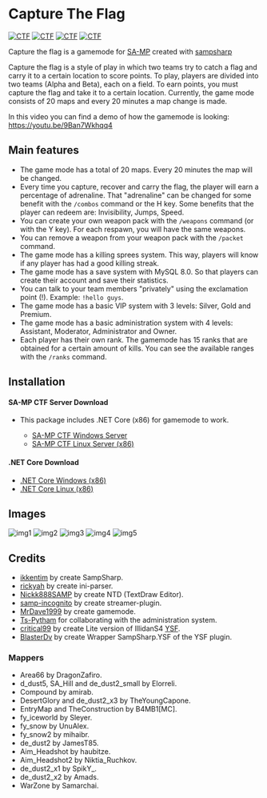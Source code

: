 # Capture The Flag
[![CTF](https://img.shields.io/badge/Capture%20The%20Flag-SA:MP-red)](https://github.com/MrDave1999/Capture-the-flag)
[![CTF](https://img.shields.io/badge/.NET%20Core-SampSharp.net-blue)](https://github.com/MrDave1999/Capture-the-flag)
[![CTF](https://img.shields.io/badge/GameMode-CSharp-yellow)](https://github.com/MrDave1999/Capture-the-flag)
[![CTF](https://img.shields.io/badge/Release-v6.1.5-green)](https://github.com/MrDave1999/Capture-the-flag)

Capture the flag is a gamemode for [SA-MP](https://www.sa-mp.com/) created with [sampsharp](https://github.com/ikkentim/SampSharp)

Capture the flag is a style of play in which two teams try to catch a flag and carry it to a certain location to score points.
To play, players are divided into two teams (Alpha and Beta), each on a field. To earn points, you must capture the flag and take it to a certain location.
Currently, the game mode consists of 20 maps and every 20 minutes a map change is made.

In this video you can find a demo of how the gamemode is looking: https://youtu.be/9Ban7Wkhqq4

## Main features

- The game mode has a total of 20 maps. Every 20 minutes the map will be changed.
- Every time you capture, recover and carry the flag, the player will earn a percentage of adrenaline. That "adrenaline" can be changed for some benefit with the `/combos` command or the H key. Some benefits that the player can redeem are: Invisibility, Jumps, Speed.
- You can create your own weapon pack with the `/weapons` command (or with the Y key). For each respawn, you will have the same weapons.
- You can remove a weapon from your weapon pack with the `/packet` command.
- The game mode has a killing sprees system. This way, players will know if any player has had a good killing streak.
- The game mode has a save system with MySQL 8.0. So that players can create their account and save their statistics.
- You can talk to your team members "privately" using the exclamation point (!).
  Example: `!hello guys`.
- The game mode has a basic VIP system with 3 levels: Silver, Gold and Premium.
- The game mode has a basic administration system with 4 levels: Assistant, Moderator, Administrator and Owner.
- Each player has their own rank. The gamemode has 15 ranks that are obtained for a certain amount of kills.
  You can see the available ranges with the `/ranks` command.

## Installation

#### SA-MP CTF Server Download
- This package includes .NET Core (x86) for gamemode to work.

  - [SA-MP CTF Windows Server](https://github.com/MrDave1999/Capture-The-Flag/releases/download/6.1.5/Windows.Server.zip)
  - [SA-MP CTF Linux Server (x86)](https://github.com/MrDave1999/Capture-The-Flag/releases/download/6.1.5/Linux.Server.zip)

#### .NET Core Download 

  - [.NET Core Windows (x86)](https://dotnet.microsoft.com/download/dotnet-core/thank-you/runtime-3.1.11-windows-x86-installer)
  - [.NET Core Linux (x86)](https://deploy.timpotze.nl/packages/dotnet20200127.zip)

## Images

![img1](https://i.ibb.co/6Fm35n8/sa-mp-000.png)
![img2](https://i.ibb.co/WKXyxdn/sa-mp-001.png)
![img3](https://i.ibb.co/560HSpP/sa-mp-002.png)
![img4](https://i.ibb.co/6JGVFk8/sa-mp-003.png)
![img5](https://i.ibb.co/bNd0P65/sa-mp-004.png)

## Credits

- [ikkentim](https://github.com/ikkentim/SampSharp) by create SampSharp.
- [rickyah](https://github.com/rickyah/ini-parser) by create ini-parser.
- [Nickk888SAMP](https://github.com/Nickk888SAMP/TextDraw-Editor) by create NTD (TextDraw Editor).
- [samp-incognito](https://github.com/samp-incognito/samp-streamer-plugin) by create streamer-plugin.
- [MrDave1999](https://github.com/MrDave1999/Capture-The-Flag) by create gamemode.
- [Ts-Pytham](https://github.com/Ts-Pytham) for collaborating with the administration system.
- [critical99](https://gitlab.com/critical99/ysf) by create Lite version of IllidanS4 [YSF](https://github.com/IllidanS4/YSF).
- [BlasterDv](https://github.com/BlasterDv/SampSharp-YSF) by create Wrapper SampSharp.YSF of the YSF plugin.

### Mappers

- Area66 by DragonZafiro.
- d_dust5, SA_Hill and de_dust2_small by Elorreli.
- Compound by amirab. 
- DesertGlory and de_dust2_x3 by TheYoungCapone.
- EntryMap and TheConstruction by B4MB1[MC].
- fy_iceworld by Sleyer.
- fy_snow by UnuAlex.
- fy_snow2 by mihaibr.
- de_dust2 by JamesT85.
- Aim_Headshot by haubitze.
- Aim_Headshot2 by Niktia_Ruchkov.
- de_dust2_x1 by SpikY_.
- de_dust2_x2 by Amads.
- WarZone by Samarchai.

